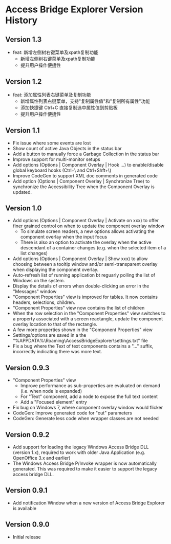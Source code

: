 # Access Bridge Explorer Version History
## Version 1.3

* feat: 新增左侧树右键菜单及xpath复制功能
  * 新增左侧树右键菜单及xpath复制功能
  * 提升用户操作便捷性

## Version 1.2

* feat: 添加属性列表右键菜单及复制功能
  * 新增属性列表右键菜单，支持"复制属性值"和"复制所有属性"功能
  * 添加快捷键 Ctrl+C 直接复制选中属性值到剪贴板
  * 提升用户操作便捷性


## Version 1.1

* Fix issue where some events are lost
* Show count of active Java Objects in the status bar
* Add a button to manually force a Garbage Collection in the status bar
* Improve support for multi-monitor setups
* Add options (Options | Component Overlay | Hook ...) to enable/disable global
  keyboard hooks (Ctrl+\\ and Ctrl+Shft+\\)
* Improve CodeGen to support XML doc comments in generated code
* Add option (Options | Component Overlay | Synchronize Tree) to synchronize
  the Accessibility Tree when the Component Overlay is updated.


## Version 1.0

* Add options (Options | Component Overlay | Activate on xxx) to offer finer
  grained control on when to update the component overlay window
  * To simulate screen readers, a new options allows activating the component
    overlay when the input focus
  * There is also an option to activate the overlay when the active descendant
    of a container changes (e.g. when the selected item of a list changes)
* Add options (Options | Component Overlay | Show xxx) to allow choosing
  between a tooltip window and/or semi-transparent overlay when displaying
  the component overlay.
* Auto-refresh list of running application bt reguarly polling the list
  of Windows on the system.
* Display the details of errors when double-clicking an error in the
  "Messages" window
* "Component Properties" view is improved for tables. It now contains headers,
  selections, children.
* "Component Properties" view now contains the list of children
* When the row selection in the "Component Properties" view switches to
  a property associated with a screen reactangle, update the component
  overlay location to that of the rectangle.
* A few more properties shown in the "Component Properties" view
* Settings/options are saved in a the 
  "%APPDATA%\Roaming\AccessBridgeExplorer\settings.txt" file
* Fix a bug where the Text of text components contains a "..." suffix,
  incorrectly indicating there was more text.


## Version 0.9.3

* "Component Properties" view
  * Improve performance as sub-properties are evaluated on demand (i.e. when
    node is expanded)
  * For "Text" component, add a node to expose the full text content
  * Add a "Focused element" entry
* Fix bug on Windows 7, where component overlay window would flicker
* CodeGen: Improve generated code for "out" parameters
* CodeGen: Generate less code when wrapper classes are not needed


## Version 0.9.2

* Add support for loading the legacy Windows Access Bridge DLL (version 1.x),
  required to work with older Java Application (e.g. OpenOffice 3.x and
  earlier)
* The Windows Access Bridge P/Invoke wrapper is now automatically generated.
  This was required to make it easier to support the legacy access bridge DLL.


## Version 0.9.1

* Add notification Window when a new version of Access Bridge Explorer is
  available


## Version 0.9.0

* Initial release
